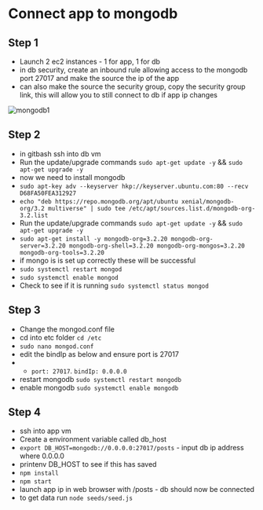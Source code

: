 # Connect app to mongodb

## Step 1
- Launch 2 ec2 instances - 1 for app, 1 for db
- in db security, create an inbound rule allowing access to the mongodb port 27017 and make the source the ip of the app
- can also make the source the security group, copy the security group link, this will allow you to still connect to db if app ip changes

![mongodb1](https://user-images.githubusercontent.com/115226294/199618742-4aa771de-d5a4-48a2-b6d3-ebcba5a88419.png)

## Step 2
- in gitbash ssh into db vm
- Run the update/upgrade commands `sudo apt-get update -y` && `sudo apt-get upgrade -y`
- now we need to install mongodb
- `sudo apt-key adv --keyserver hkp://keyserver.ubuntu.com:80 --recv D68FA50FEA312927`
- `echo "deb https://repo.mongodb.org/apt/ubuntu xenial/mongodb-org/3.2 multiverse" | sudo tee /etc/apt/sources.list.d/mongodb-org-3.2.list`
- Run the update/upgrade commands `sudo apt-get update -y` && `sudo apt-get upgrade -y`
- `sudo apt-get install -y mongodb-org=3.2.20 mongodb-org-server=3.2.20 mongodb-org-shell=3.2.20 mongodb-org-mongos=3.2.20 mongodb-org-tools=3.2.20`
- if mongo is is set up correctly these will be successful
- `sudo systemctl restart mongod`
- `sudo systemctl enable mongod`
- Check to see if it is running `sudo systemctl status mongod`

## Step 3
- Change the mongod.conf file
- cd into etc folder `cd /etc`
- `sudo nano mongod.conf`
- edit the bindIp as below and ensure port is 27017 
- - `port: 27017`. `bindIp: 0.0.0.0`
- restart mongodb `sudo systemctl restart mongodb`
- enable mongodb `sudo systemctl enable mongodb`

## Step 4
- ssh into app vm
- Create a environment variable called db_host
- `export DB_HOST=mongodb://0.0.0.0:27017/posts` - input db ip address where 0.0.0.0
- printenv DB_HOST to see if this has saved
- `npm install`
- `npm start`
- launch app ip in web browser with /posts - db should now be connected
- to get data run `node seeds/seed.js`
